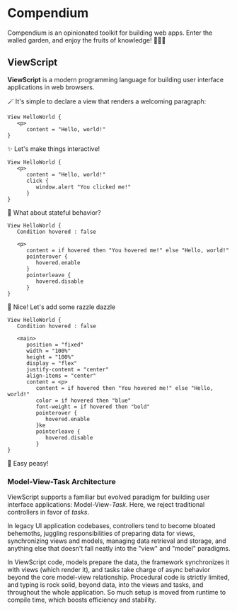 # Compendium

Compendium is an opinionated toolkit for building web apps. Enter the walled garden, and enjoy the fruits of knowledge! 🏡🍎💡

## ViewScript

**ViewScript** is a modern programming language for building user interface applications in web browsers.

🪄 It's simple to declare a view that renders a welcoming paragraph:

```
View HelloWorld {
   <p>
      content = "Hello, world!"
}
```

✨ Let's make things interactive!

```
View HelloWorld {
   <p>
      content = "Hello, world!"
      click {
         window.alert "You clicked me!"
      }
}
```

🤔 What about stateful behavior?

```
View HelloWorld {
   Condition hovered : false

   <p>
      content = if hovered then "You hovered me!" else "Hello, world!"
      pointerover {
         hovered.enable
      }
      pointerleave {
         hovered.disable
      }
}
```

💅 Nice! Let's add some razzle dazzle

```
View HelloWorld {
   Condition hovered : false

   <main>
      position = "fixed"
      width = "100%"
      height = "100%"
      display = "flex"
      justify-content = "center"
      align-items = "center"
      content = <p>
         content = if hovered then "You hovered me!" else "Hello, world!"
         color = if hovered then "blue"
         font-weight = if hovered then "bold"
         pointerover {
            hovered.enable
         }ke 
         pointerleave {
            hovered.disable
         }
}
```
🙌 Easy peasy!

### Model-View-Task Architecture

ViewScript supports a familiar but evolved paradigm for building user interface applications: Model-View-_Task_. Here, we reject traditional controllers in favor of _tasks_.

In legacy UI application codebases, controllers tend to become bloated behemoths, juggling responsibilities of preparing data for views, synchronizing views and models, managing data retrieval and storage, and anything else that doesn't fall neatly into the "view" and "model" paradigms.

In ViewScript code, models prepare the data, the framework synchronizes it with views (which render it), and tasks take charge of async behavior beyond the core model-view relationship. Procedural code is strictly limited, and typing is rock solid, beyond data, into the views and tasks, and throughout the whole application. So much setup is moved from runtime to compile time, which boosts efficiency and stability.
